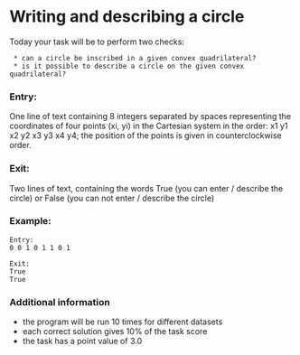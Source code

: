 # Writing and describing a circle

Today your task will be to perform two checks:

     * can a circle be inscribed in a given convex quadrilateral?
     * is it possible to describe a circle on the given convex quadrilateral?

### Entry:
One line of text containing 8 integers separated by spaces representing the coordinates of four points (xi, yi) in the Cartesian system in the order: x1 y1 x2 y2 x3 y3 x4 y4; the position of the points is given in counterclockwise order.

### Exit:
Two lines of text, containing the words True (you can enter / describe the circle) or False (you can not enter / describe the circle)

### Example:
    Entry:
    0 0 1 0 1 1 0 1

    Exit:
    True
    True

### Additional information
 * the program will be run 10 times for different datasets
 * each correct solution gives 10% of the task score
 * the task has a point value of 3.0
